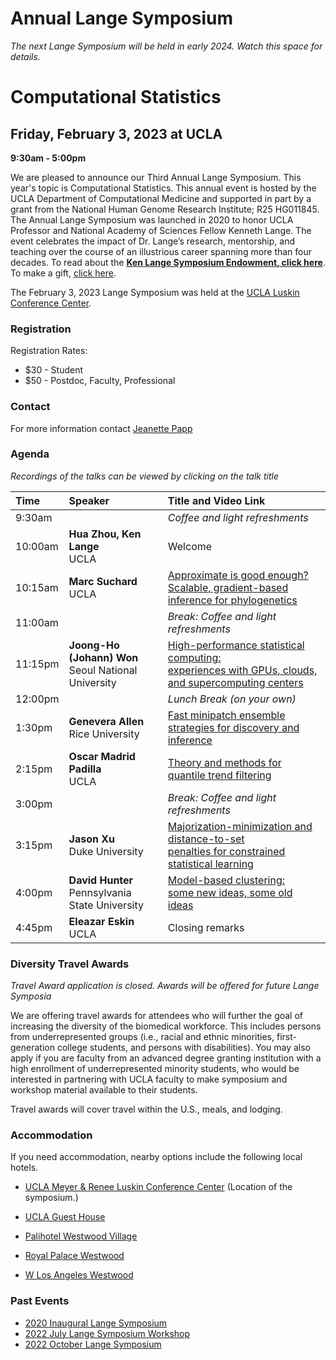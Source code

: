 # Annual Lange Symposium

*The next Lange Symposium will be held in early 2024. Watch this space for details.*

# Computational Statistics

## Friday, February 3, 2023 at UCLA

**9:30am - 5:00pm**

We are pleased to announce our Third Annual Lange Symposium. This year's topic is Computational Statistics. This annual event is hosted by the UCLA Department of Computational Medicine and supported in part by a grant from the National Human Genome Research Institute; R25 HG011845. The Annual Lange Symposium was launched in 2020 to honor UCLA Professor and National Academy of Sciences Fellow Kenneth Lange. The event celebrates the impact of Dr. Lange’s research, mentorship, and teaching over the course of an illustrious career spanning more than four decades.
To read about the **[Ken Lange Symposium Endowment, click here](https://compmed.ucla.edu/ken-lange-symposium-endowment)**. To make a gift, [click here](https://giving.ucla.edu/Campaign/Donate.aspx?SiteNum=3167&fund=64621O&code=M-19409).

The February 3, 2023 Lange Symposium was held at the [UCLA Luskin Conference Center](https://goo.gl/maps/17eXgqmZmqwEGKBx6).

### Registration

Registration Rates:
- $30 - Student
- $50 - Postdoc, Faculty, Professional


### Contact

For more information contact [Jeanette Papp](mailto:jcpapp@ucla.edu?subject=Lange_Symposium_2023)

### Agenda
*Recordings of the talks can be viewed by clicking on the talk title*

| Time | Speaker | Title and Video Link |
|:-----------|:------------|:------------|
| 9:30am | | *Coffee and light refreshments*|
| 10:00am | **Hua Zhou, Ken Lange**<br>UCLA | Welcome |
| 10:15am | **Marc Suchard**<br>UCLA | [Approximate is good enough?<br>Scalable, gradient-based inference for phylogenetics](https://www.youtube.com/watch?v=DLPcaZsTAKU&list=PL9erWHMFMErk8z6AOpHYyUf_E6gzySKFE&index=2) |
| 11:00am | | *Break: Coffee and light refreshments* |
| 11:15pm | **Joong-Ho (Johann) Won**<br>Seoul National University | [High-performance statistical computing:<br>experiences with GPUs, clouds, and supercomputing centers](https://www.youtube.com/watch?v=yCZD8g2vbMc&list=PL9erWHMFMErk8z6AOpHYyUf_E6gzySKFE&index=3) |
| 12:00pm | | *Lunch Break (on your own)* |
| 1:30pm | **Genevera Allen**<br>Rice University | [Fast minipatch ensemble strategies for discovery and inference](https://www.youtube.com/watch?v=RFblC60uawg&list=PL9erWHMFMErk8z6AOpHYyUf_E6gzySKFE&index=6) |
| 2:15pm | **Oscar Madrid Padilla**<br>UCLA  | [Theory and methods for quantile trend filtering](https://www.youtube.com/watch?v=5ZQrM4I41Fk&list=PL9erWHMFMErk8z6AOpHYyUf_E6gzySKFE&index=1) |
| 3:00pm | | *Break: Coffee and light refreshments* |
| 3:15pm | **Jason Xu**<br>Duke University | [Majorization-minimization and distance-to-set<br>penalties for constrained statistical learning](https://www.youtube.com/watch?v=B4FrQ3G6VFM&list=PL9erWHMFMErk8z6AOpHYyUf_E6gzySKFE&index=4) |
| 4:00pm | **David Hunter**<br>Pennsylvania State University | [Model-based clustering:<br>some new ideas, some old ideas](https://www.youtube.com/watch?v=OTmyhqrNDe0&list=PL9erWHMFMErk8z6AOpHYyUf_E6gzySKFE&index=5) |
| 4:45pm | **Eleazar Eskin**<br>UCLA | Closing remarks |


### Diversity Travel Awards

*Travel Award application is closed. Awards will be offered for future Lange Symposia*

We are offering travel awards for attendees who will further the goal of increasing the diversity of the biomedical workforce. This includes persons from underrepresented groups (i.e., racial and ethnic minorities, first-generation college students, and persons with disabilities). You may also apply if you are faculty from an advanced degree granting institution with a high enrollment of underrepresented minority students, who would be interested in partnering with UCLA faculty to make symposium and workshop material available to their students. 

Travel awards will cover travel within the U.S., meals, and lodging.

### Accommodation

If you need accommodation, nearby options include the following local hotels.

- [UCLA Meyer & Renee Luskin Conference Center](https://luskinconferencecenter.ucla.edu/hotels-near-ucla/standard-rooms/)
(Location of the symposium.)

- [UCLA Guest House](http://guesthouse.ucla.edu/)

- [Palihotel Westwood Village](https://www.palisociety.com/hotels/westwood-village)

- [Royal Palace Westwood](http://www.royalpalacewestwood.com/)

- [W Los Angeles Westwood](https://www.marriott.com/en-us/hotels/laxwb-w-los-angeles-west-beverly-hills/overview/)

### Past Events
- [2020 Inaugural Lange Symposium](https://langesymposium.github.io/2020/)
- [2022 July Lange Symposium Workshop](https://langesymposium.github.io/2022-July-Workshop/)
- [2022 October Lange Symposium](https://langesymposium.github.io/2022-October-Symposium/)
